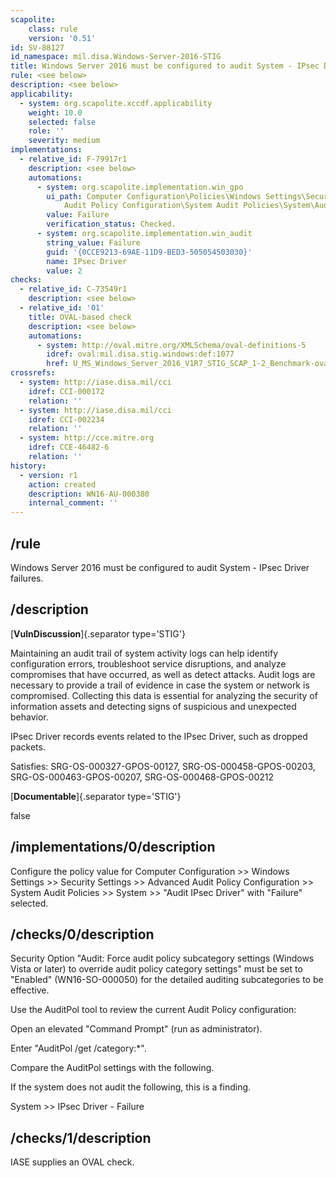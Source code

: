 ```yaml
---
scapolite:
    class: rule
    version: '0.51'
id: SV-88127
id_namespace: mil.disa.Windows-Server-2016-STIG
title: Windows Server 2016 must be configured to audit System - IPsec Driver failures.
rule: <see below>
description: <see below>
applicability:
  - system: org.scapolite.xccdf.applicability
    weight: 10.0
    selected: false
    role: ''
    severity: medium
implementations:
  - relative_id: F-79917r1
    description: <see below>
    automations:
      - system: org.scapolite.implementation.win_gpo
        ui_path: Computer Configuration\Policies\Windows Settings\Security Settings\Advanced
            Audit Policy Configuration\System Audit Policies\System\Audit IPsec Driver
        value: Failure
        verification_status: Checked.
      - system: org.scapolite.implementation.win_audit
        string_value: Failure
        guid: '{0CCE9213-69AE-11D9-BED3-505054503030}'
        name: IPsec Driver
        value: 2
checks:
  - relative_id: C-73549r1
    description: <see below>
  - relative_id: '01'
    title: OVAL-based check
    description: <see below>
    automations:
      - system: http://oval.mitre.org/XMLSchema/oval-definitions-5
        idref: oval:mil.disa.stig.windows:def:1077
        href: U_MS_Windows_Server_2016_V1R7_STIG_SCAP_1-2_Benchmark-oval.xml
crossrefs:
  - system: http://iase.disa.mil/cci
    idref: CCI-000172
    relation: ''
  - system: http://iase.disa.mil/cci
    idref: CCI-002234
    relation: ''
  - system: http://cce.mitre.org
    idref: CCE-46482-6
    relation: ''
history:
  - version: r1
    action: created
    description: WN16-AU-000380
    internal_comment: ''
---
```



## /rule

Windows Server 2016 must be configured to audit System - IPsec Driver failures.

## /description

[**VulnDiscussion**]{.separator type='STIG'}

Maintaining an audit trail of system activity logs can help identify configuration errors, troubleshoot service disruptions, and analyze compromises that have occurred, as well as detect attacks. Audit logs are necessary to provide a trail of evidence in case the system or network is compromised. Collecting this data is essential for analyzing the security of information assets and detecting signs of suspicious and unexpected behavior.

IPsec Driver records events related to the IPsec Driver, such as dropped packets.

Satisfies: SRG-OS-000327-GPOS-00127, SRG-OS-000458-GPOS-00203, SRG-OS-000463-GPOS-00207, SRG-OS-000468-GPOS-00212

[**Documentable**]{.separator type='STIG'}

false

## /implementations/0/description

Configure the policy value for Computer Configuration >> Windows Settings >> Security Settings >> Advanced Audit Policy Configuration >> System Audit Policies >> System >> "Audit IPsec Driver" with "Failure" selected.

## /checks/0/description

Security Option "Audit: Force audit policy subcategory settings (Windows Vista or later) to override audit policy category settings" must be set to "Enabled" (WN16-SO-000050) for the detailed auditing subcategories to be effective.

Use the AuditPol tool to review the current Audit Policy configuration:

Open an elevated "Command Prompt" (run as administrator).

Enter "AuditPol /get /category:*".

Compare the AuditPol settings with the following.

If the system does not audit the following, this is a finding.

System >> IPsec Driver - Failure

## /checks/1/description

IASE supplies an OVAL check.
